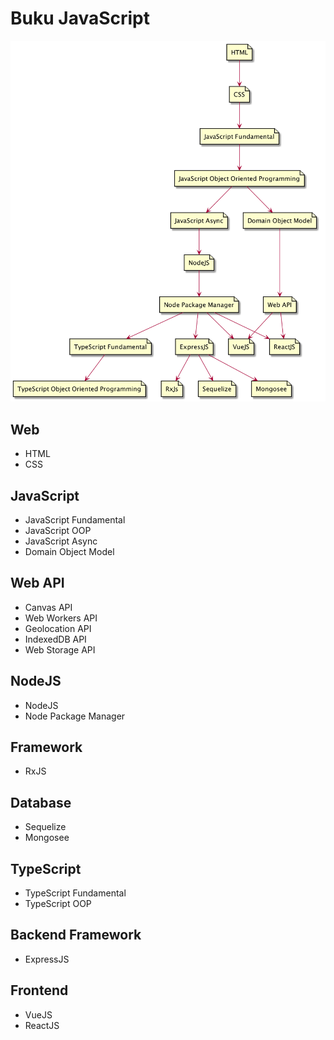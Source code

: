 # Buku JavaScript

![JavaScript Learning Path](diagram/javascript-learning-path.png)

## Web
- HTML
- CSS

## JavaScript
- JavaScript Fundamental
- JavaScript OOP
- JavaScript Async
- Domain Object Model

## Web API
- Canvas API
- Web Workers API
- Geolocation API
- IndexedDB API
- Web Storage API

## NodeJS
- NodeJS
- Node Package Manager

## Framework
- RxJS

## Database
- Sequelize
- Mongosee

## TypeScript
- TypeScript Fundamental
- TypeScript OOP

## Backend Framework
- ExpressJS

## Frontend
- VueJS
- ReactJS
